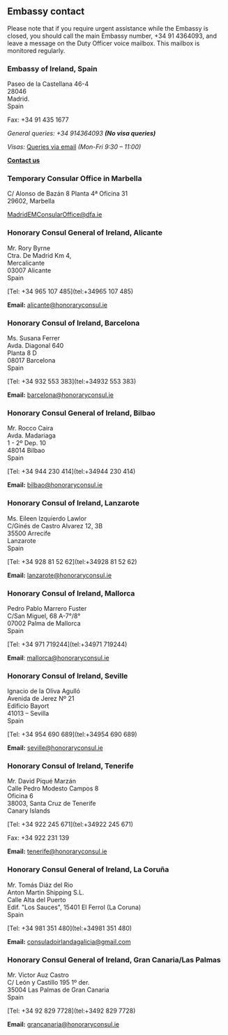 ## Embassy contact

Please note that if you require urgent assistance while the Embassy is closed, you should call the main Embassy number, +34 91 4364093, and leave a message on the Duty Officer voice mailbox. This mailbox is monitored regularly.

### Embassy of Ireland, Spain

Paseo de la Castellana 46-4   
28046   
Madrid.   
Spain

Fax: +34 91 435 1677

*General queries: +34 914364093* ***(No visa queries)***

*Visas:* [Queries via email](https://www.ireland.ie/en/spain/madrid/contact/#Visa) *(Mon-Fri 9:30 – 11:00)*

[**Contact us**](/en/spain/madrid/contact/)

### Temporary Consular Office in Marbella

C/ Alonso de Bazán 8 Planta 4ª Oficina 31   
29602, Marbella

[MadridEMConsularOffice@dfa.ie](mailto:MadridEMConsularOffice@dfa.ie)

### Honorary Consul General of Ireland, Alicante

Mr. Rory Byrne   
Ctra. De Madrid Km 4,   
Mercalicante   
03007 Alicante   
Spain

[Tel: +34 965 107 485](tel:+34965 107 485)

**Email:** [alicante@honoraryconsul.ie](mailto:alicante@honoraryconsul.ie)

### Honorary Consul of Ireland, Barcelona

Ms. Susana Ferrer   
Avda. Diagonal 640   
Planta 8 D   
08017 Barcelona   
Spain

[Tel: +34 932 553 383](tel:+34932 553 383)

**Email:** [barcelona@honoraryconsul.ie](mailto:barcelona@honoraryconsul.ie)

### Honorary Consul General of Ireland, Bilbao

Mr. Rocco Caira   
Avda. Madariaga   
1 - 2º Dep. 10   
48014 Bilbao   
Spain

[Tel: +34 944 230 414](tel:+34944 230 414)

**Email:** [bilbao@honoraryconsul.ie](mailto:bilbao@honoraryconsul.ie)

### Honorary Consul of Ireland, Lanzarote

Ms. Eileen Izquierdo Lawlor   
C/Ginés de Castro Alvarez 12, 3B   
35500 Arrecife   
Lanzarote   
Spain

[Tel: +34 928 81 52 62](tel:+34928 81 52 62)

**Email:** [lanzarote@honoraryconsul.ie](mailto:lanzarote@honoraryconsul.ie)

### Honorary Consul of Ireland, Mallorca

Pedro Pablo Marrero Fuster   
C/San Miguel, 68 A-7°/8°   
07002 Palma de Mallorca   
Spain

[Tel: +34 971 719244](tel:+34971 719244)

**Email**: [mallorca@honoraryconsul.ie](mailto:mallorca@honoraryconsul.ie)

### Honorary Consul of Ireland, Seville

Ignacio de la Oliva Agulló   
Avenida de Jerez Nº 21   
Edificio Bayort   
41013 – Sevilla   
Spain

[Tel: +34 954 690 689](tel:+34954 690 689)

**Email:** [seville@honoraryconsul.ie](mailto:seville@honoraryconsul.ie)

### Honorary Consul of Ireland, Tenerife

Mr. David Piqué Marzán   
Calle Pedro Modesto Campos 8   
Oficina 6   
38003, Santa Cruz de Tenerife   
Canary Islands

[Tel: +34 922 245 671](tel:+34922 245 671)

Fax: +34 922 231 139

**Email:** [tenerife@honoraryconsul.ie](mailto:tenerife@honoraryconsul.ie)

### Honorary Consul General of Ireland, La Coruña

Mr. Tomás Diáz del Rio   
Anton Martin Shipping S.L.   
Calle Alta del Puerto   
Edif. "Los Sauces", 15401 El Ferrol (La Coruna)   
Spain

[Tel: +34 981 351 480](tel:+34981 351 480)

**Email:** [consuladoirlandagalicia@gmail.com](mailto:consuladoirlandagalicia@gmail.com)

### Honorary Consul General of Ireland, Gran Canaria/Las Palmas

Mr. Victor Auz Castro   
C/ León y Castillo 195 1º der.   
35004 Las Palmas de Gran Canaria   
Spain

[Tel: +34 92 829 7728](tel:+3492 829 7728)

**Email:** [grancanaria@honoraryconsul.ie](mailto:grancanaria@honoraryconsul.ie)